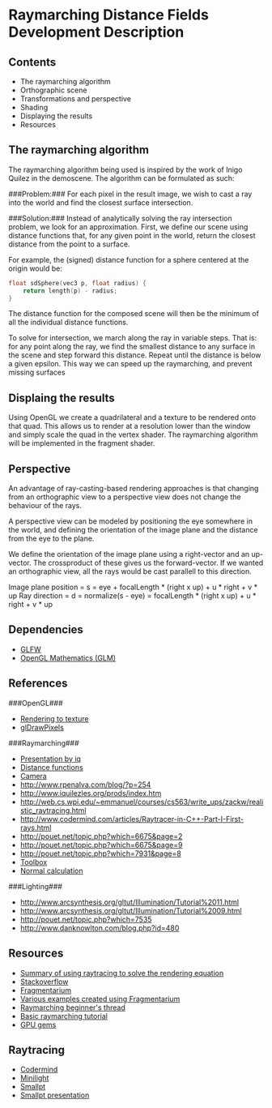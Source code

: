 Raymarching Distance Fields Development Description
============================================

Contents
--------
*	The raymarching algorithm
*	Orthographic scene
*	Transformations and perspective
*	Shading
*	Displaying the results
*	Resources

The raymarching algorithm
-------------------------
The raymarching algorithm being used is inspired by the work of Inigo Quilez in the demoscene.
The algorithm can be formulated as such:

###Problem:###
For each pixel in the result image, we wish to cast a ray into the world and find the closest surface intersection.

###Solution:###
Instead of analytically solving the ray intersection problem, we look for an approximation.
First, we define our scene using distance functions that, for any given point in the world, return the
closest distance from the point to a surface.

For example, the (signed) distance function for a sphere centered at the origin would be:
```c
float sdSphere(vec3 p, float radius) {
	return length(p) - radius;
}
```
The distance function for the composed scene will then be the minimum of all the individual distance functions.

To solve for intersection, we march along the ray in variable steps. That is: for any point along the ray, we find the smallest distance to any surface in the scene and step forward this distance. Repeat until the distance is below a given epsilon. This way we can speed up the raymarching, and prevent missing surfaces

Displaing the results
---------------------
Using OpenGL we create a quadrilateral and a texture to be rendered onto that quad.
This allows us to render at a resolution lower than the window and simply scale the quad in the vertex shader.
The raymarching algorithm will be implemented in the fragment shader.

Perspective
-----------
An advantage of ray-casting-based rendering approaches is that changing from an orthographic view to a
perspective view does not change the behaviour of the rays.

A perspective view can be modeled by positioning the eye somewhere in the world, and defining the orientation
of the image plane and the distance from the eye to the plane.

We define the orientation of the image plane using a right-vector and an up-vector. The crossproduct of these
gives us the forward-vector. If we wanted an orthographic view, all the rays would be cast parallell to this direction.

Image plane position = s = eye + focalLength * (right x up) + u * right + v * up
Ray direction = d = normalize(s - eye) = focalLength * (right x up) + u * right + v * up

Dependencies
------------
*	[GLFW](http://www.glfw.org/docs/3.0/quick.html)
*	[OpenGL Mathematics (GLM)](http://glm.g-truc.net/)

References
----------
###OpenGL###
*	[Rendering to texture](http://www.opengl-tutorial.org/intermediate-tutorials/tutorial-14-render-to-texture/)
*	[glDrawPixels](http://www.opengl.org/sdk/docs/man2/xhtml/glDrawPixels.xml)

###Raymarching###
*	[Presentation by iq](http://www.iquilezles.org/www/material/nvscene2008/rwwtt.pdf)
*	[Distance functions](http://www.iquilezles.org/www/articles/distfunctions/distfunctions.htm)
*	[Camera](http://sizecoding.blogspot.no/2008/12/code-for-moving-camera-in-glsl.html)
*	http://www.rpenalva.com/blog/?p=254
*	http://www.iquilezles.org/prods/index.htm
*	http://web.cs.wpi.edu/~emmanuel/courses/cs563/write_ups/zackw/realistic_raytracing.html
*	http://www.codermind.com/articles/Raytracer-in-C++-Part-I-First-rays.html
*	http://pouet.net/topic.php?which=6675&page=2
*	http://pouet.net/topic.php?which=6675&page=9
*	http://pouet.net/topic.php?which=7931&page=8
*	[Toolbox](http://pouet.net/topic.php?which=7931&page=1&x=29&y=6)
*	[Normal calculation](http://pouet.net/topic.php?which=6803)

###Lighting###
*	http://www.arcsynthesis.org/gltut/Illumination/Tutorial%2011.html
*	http://www.arcsynthesis.org/gltut/Illumination/Tutorial%2009.html
*	http://pouet.net/topic.php?which=7535
*	http://www.danknowlton.com/blog.php?id=480

Resources
---------
*	[Summary of using raytracing to solve the rendering equation](http://web.cs.wpi.edu/~emmanuel/courses/cs563/write_ups/zackw/realistic_raytracing.html)
*	[Stackoverflow](http://stackoverflow.com/questions/779550/are-there-any-rendering-alternatives-to-rasterisation-or-ray-tracing)
*	[Fragmentarium](http://syntopia.github.io/Fragmentarium/)
*	[Various examples created using Fragmentarium](http://blog.hvidtfeldts.net/)
*	[Raymarching beginner's thread](http://pouet.net/topic.php?which=7920&page=52)
*	[Basic raymarching tutorial](http://pouet.net/topic.php?which=8177&page=2)
*	[GPU gems](http://http.developer.nvidia.com/GPUGems3/gpugems3_ch34.html)

Raytracing
----------
*	[Codermind](http://www.codermind.com/articles/Raytracer-in-C++-Introduction-What-is-ray-tracing.html)
*	[Minilight](http://www.hxa.name/minilight/)
*	[Smallpt](http://www.kevinbeason.com/smallpt/)
*	[Smallpt presentation](https://docs.google.com/file/d/0B8g97JkuSSBwUENiWTJXeGtTOHFmSm51UC01YWtCZw/edit)
